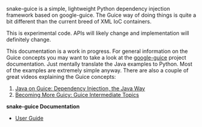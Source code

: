 snake-guice is a simple, lightweight Python dependency injection framework based on google-guice. The Guice way of doing things is quite a bit different than the current breed of XML IoC containers.

This is experimental code. APIs will likely change and implementation will definitely change.

This documentation is a work in progress. For general information on the Guice concepts you may want to take a look at the [google-guice](http://code.google.com/p/google-guice) project documentation. Just mentally translate the Java examples to Python. Most of the examples are extremely simple anyway. There are also a couple of great videos explaining the Guice concepts:
  1. [Java on Guice: Dependency Injection, the Java Way](http://video.google.com/videoplay?docid=6068447410873108038&ei=-GmzSJrOAZq2_AHat5GDDQ&q=guice)
  1. [Becoming More Guicy: Guice Intermediate Topics](http://video.google.com/videoplay?docid=121403207358911729&ei=-GmzSJrOAZq2_AHat5GDDQ&q=guice)

**snake-guice Documentation**

  * [User Guide](UserGuide.md)